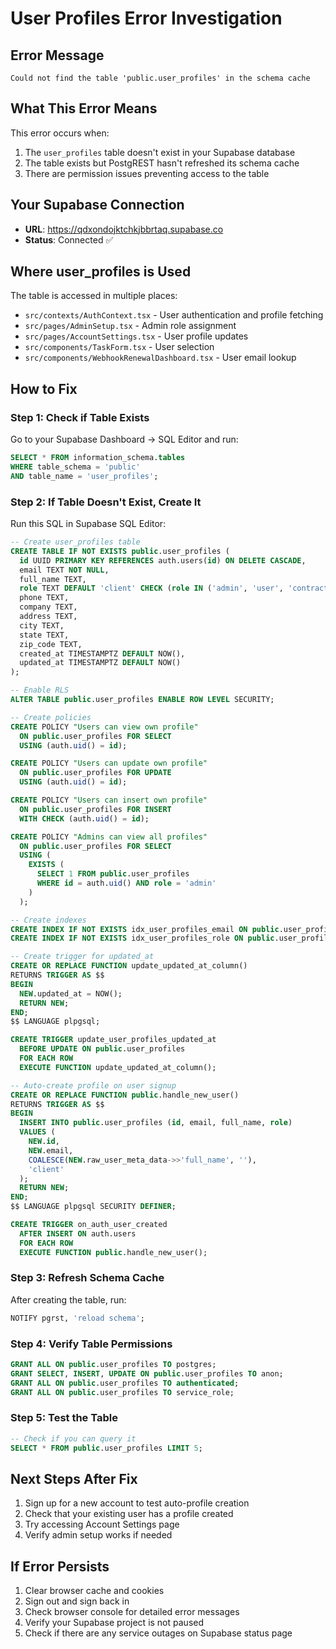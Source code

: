 # User Profiles Error Investigation

## Error Message
```
Could not find the table 'public.user_profiles' in the schema cache
```

## What This Error Means
This error occurs when:
1. The `user_profiles` table doesn't exist in your Supabase database
2. The table exists but PostgREST hasn't refreshed its schema cache
3. There are permission issues preventing access to the table

## Your Supabase Connection
- **URL**: https://qdxondojktchkjbbrtaq.supabase.co
- **Status**: Connected ✅

## Where user_profiles is Used
The table is accessed in multiple places:
- `src/contexts/AuthContext.tsx` - User authentication and profile fetching
- `src/pages/AdminSetup.tsx` - Admin role assignment
- `src/pages/AccountSettings.tsx` - User profile updates
- `src/components/TaskForm.tsx` - User selection
- `src/components/WebhookRenewalDashboard.tsx` - User email lookup

## How to Fix

### Step 1: Check if Table Exists
Go to your Supabase Dashboard → SQL Editor and run:
```sql
SELECT * FROM information_schema.tables 
WHERE table_schema = 'public' 
AND table_name = 'user_profiles';
```

### Step 2: If Table Doesn't Exist, Create It
Run this SQL in Supabase SQL Editor:
```sql
-- Create user_profiles table
CREATE TABLE IF NOT EXISTS public.user_profiles (
  id UUID PRIMARY KEY REFERENCES auth.users(id) ON DELETE CASCADE,
  email TEXT NOT NULL,
  full_name TEXT,
  role TEXT DEFAULT 'client' CHECK (role IN ('admin', 'user', 'contractor', 'client')),
  phone TEXT,
  company TEXT,
  address TEXT,
  city TEXT,
  state TEXT,
  zip_code TEXT,
  created_at TIMESTAMPTZ DEFAULT NOW(),
  updated_at TIMESTAMPTZ DEFAULT NOW()
);

-- Enable RLS
ALTER TABLE public.user_profiles ENABLE ROW LEVEL SECURITY;

-- Create policies
CREATE POLICY "Users can view own profile"
  ON public.user_profiles FOR SELECT
  USING (auth.uid() = id);

CREATE POLICY "Users can update own profile"
  ON public.user_profiles FOR UPDATE
  USING (auth.uid() = id);

CREATE POLICY "Users can insert own profile"
  ON public.user_profiles FOR INSERT
  WITH CHECK (auth.uid() = id);

CREATE POLICY "Admins can view all profiles"
  ON public.user_profiles FOR SELECT
  USING (
    EXISTS (
      SELECT 1 FROM public.user_profiles
      WHERE id = auth.uid() AND role = 'admin'
    )
  );

-- Create indexes
CREATE INDEX IF NOT EXISTS idx_user_profiles_email ON public.user_profiles(email);
CREATE INDEX IF NOT EXISTS idx_user_profiles_role ON public.user_profiles(role);

-- Create trigger for updated_at
CREATE OR REPLACE FUNCTION update_updated_at_column()
RETURNS TRIGGER AS $$
BEGIN
  NEW.updated_at = NOW();
  RETURN NEW;
END;
$$ LANGUAGE plpgsql;

CREATE TRIGGER update_user_profiles_updated_at
  BEFORE UPDATE ON public.user_profiles
  FOR EACH ROW
  EXECUTE FUNCTION update_updated_at_column();

-- Auto-create profile on user signup
CREATE OR REPLACE FUNCTION public.handle_new_user()
RETURNS TRIGGER AS $$
BEGIN
  INSERT INTO public.user_profiles (id, email, full_name, role)
  VALUES (
    NEW.id,
    NEW.email,
    COALESCE(NEW.raw_user_meta_data->>'full_name', ''),
    'client'
  );
  RETURN NEW;
END;
$$ LANGUAGE plpgsql SECURITY DEFINER;

CREATE TRIGGER on_auth_user_created
  AFTER INSERT ON auth.users
  FOR EACH ROW
  EXECUTE FUNCTION public.handle_new_user();
```

### Step 3: Refresh Schema Cache
After creating the table, run:
```sql
NOTIFY pgrst, 'reload schema';
```

### Step 4: Verify Table Permissions
```sql
GRANT ALL ON public.user_profiles TO postgres;
GRANT SELECT, INSERT, UPDATE ON public.user_profiles TO anon;
GRANT ALL ON public.user_profiles TO authenticated;
GRANT ALL ON public.user_profiles TO service_role;
```

### Step 5: Test the Table
```sql
-- Check if you can query it
SELECT * FROM public.user_profiles LIMIT 5;
```

## Next Steps After Fix
1. Sign up for a new account to test auto-profile creation
2. Check that your existing user has a profile created
3. Try accessing Account Settings page
4. Verify admin setup works if needed

## If Error Persists
1. Clear browser cache and cookies
2. Sign out and sign back in
3. Check browser console for detailed error messages
4. Verify your Supabase project is not paused
5. Check if there are any service outages on Supabase status page
